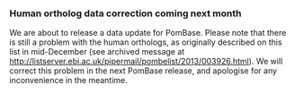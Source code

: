 ### Human ortholog data correction coming next month

We are about to release a data update for PomBase. Please note that
there is still a problem with the human orthologs, as originally
described on this list in mid-December (see archived message at
<http://listserver.ebi.ac.uk/pipermail/pombelist/2013/003926.html>). We
will correct this problem in the next PomBase release, and apologise for
any inconvenience in the meantime.
